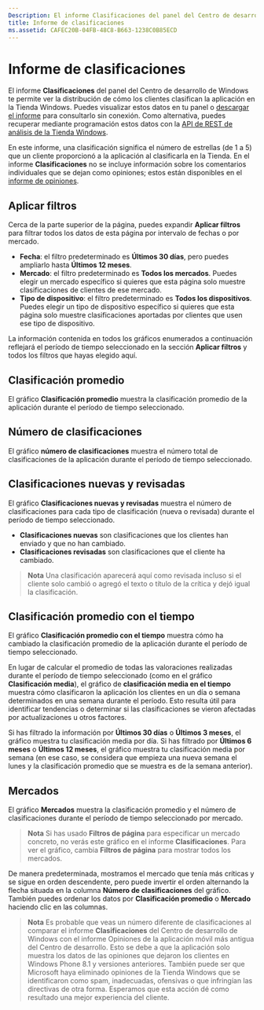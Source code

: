 ```yaml
---
Description: El informe Clasificaciones del panel del Centro de desarrollo de Windows te permite ver la distribución de cómo los clientes clasifican la aplicación en la Tienda Windows.
title: Informe de clasificaciones
ms.assetid: CAFEC20B-04FB-48C8-B663-1238C0B85ECD
---
```


# Informe de clasificaciones


El informe **Clasificaciones** del panel del Centro de desarrollo de Windows te permite ver la distribución de cómo los clientes clasifican la aplicación en la Tienda Windows. Puedes visualizar estos datos en tu panel o [descargar el informe](download-analytic-reports.md) para consultarlo sin conexión. Como alternativa, puedes recuperar mediante programación estos datos con la [API de REST de análisis de la Tienda Windows](../monetize/access-analytics-data-using-windows-store-services.md).

En este informe, una clasificación significa el número de estrellas (de 1 a 5) que un cliente proporcionó a la aplicación al clasificarla en la Tienda. En el informe **Clasificaciones** no se incluye información sobre los comentarios individuales que se dejan como opiniones; estos están disponibles en el [informe de opiniones](reviews-report.md).

## Aplicar filtros


Cerca de la parte superior de la página, puedes expandir **Aplicar filtros** para filtrar todos los datos de esta página por intervalo de fechas o por mercado.

-   **Fecha**: el filtro predeterminado es **Últimos 30 días**, pero puedes ampliarlo hasta **Últimos 12 meses**.
-   **Mercado**: el filtro predeterminado es **Todos los mercados**. Puedes elegir un mercado específico si quieres que esta página solo muestre clasificaciones de clientes de ese mercado.
-   **Tipo de dispositivo**: el filtro predeterminado es **Todos los dispositivos**. Puedes elegir un tipo de dispositivo específico si quieres que esta página solo muestre clasificaciones aportadas por clientes que usen ese tipo de dispositivo.

La información contenida en todos los gráficos enumerados a continuación reflejará el período de tiempo seleccionado en la sección **Aplicar filtros** y todos los filtros que hayas elegido aquí.

## Clasificación promedio


El gráfico **Clasificación promedio** muestra la clasificación promedio de la aplicación durante el período de tiempo seleccionado.

## Número de clasificaciones


El gráfico **número de clasificaciones** muestra el número total de clasificaciones de la aplicación durante el período de tiempo seleccionado.

## Clasificaciones nuevas y revisadas


El gráfico **Clasificaciones nuevas y revisadas** muestra el número de clasificaciones para cada tipo de clasificación (nueva o revisada) durante el período de tiempo seleccionado.

-   **Clasificaciones nuevas** son clasificaciones que los clientes han enviado y que no han cambiado.
-   **Clasificaciones revisadas** son clasificaciones que el cliente ha cambiado.

>**Nota**  Una clasificación aparecerá aquí como revisada incluso si el cliente solo cambió o agregó el texto o título de la crítica y dejó igual la clasificación.

## Clasificación promedio con el tiempo


El gráfico **Clasificación promedio con el tiempo** muestra cómo ha cambiado la clasificación promedio de la aplicación durante el período de tiempo seleccionado.

En lugar de calcular el promedio de todas las valoraciones realizadas durante el período de tiempo seleccionado (como en el gráfico **Clasificación media**), el gráfico de **clasificación media en el tiempo** muestra cómo clasificaron la aplicación los clientes en un día o semana determinados en una semana durante el período. Esto resulta útil para identificar tendencias o determinar si las clasificaciones se vieron afectadas por actualizaciones u otros factores.

Si has filtrado la información por **Últimos 30 días** o **Últimos 3 meses**, el gráfico muestra tu clasificación media por día. Si has filtrado por **Últimos 6 meses** o **Últimos 12 meses**, el gráfico muestra tu clasificación media por semana (en ese caso, se considera que empieza una nueva semana el lunes y la clasificación promedio que se muestra es de la semana anterior).

## Mercados


El gráfico **Mercados** muestra la clasificación promedio y el número de clasificaciones durante el período de tiempo seleccionado por mercado.

> **Nota**  Si has usado **Filtros de página** para especificar un mercado concreto, no verás este gráfico en el informe **Clasificaciones**. Para ver el gráfico, cambia **Filtros de página** para mostrar todos los mercados.

De manera predeterminada, mostramos el mercado que tenía más críticas y se sigue en orden descendente, pero puede invertir el orden alternando la flecha situada en la columna **Número de clasificaciones** del gráfico. También puedes ordenar los datos por **Clasificación promedio** o **Mercado** haciendo clic en las columnas.

> **Nota**  Es probable que veas un número diferente de clasificaciones al comparar el informe **Clasificaciones** del Centro de desarrollo de Windows con el informe Opiniones de la aplicación móvil más antigua del Centro de desarrollo. Esto se debe a que la aplicación solo muestra los datos de las opiniones que dejaron los clientes en Windows Phone 8.1 y versiones anteriores. También puede ser que Microsoft haya eliminado opiniones de la Tienda Windows que se identificaron como spam, inadecuadas, ofensivas o que infringían las directivas de otra forma. Esperamos que esta acción dé como resultado una mejor experiencia del cliente.

 

 


<!--HONumber=Mar16_HO1-->


